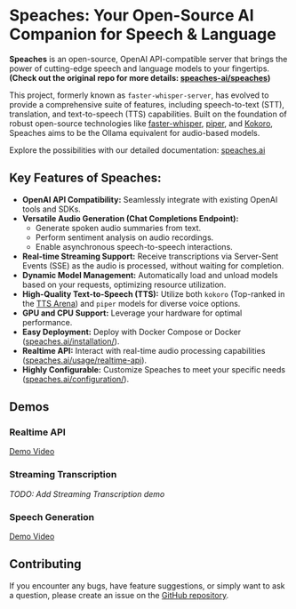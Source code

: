 # Speaches: Your Open-Source AI Companion for Speech & Language

**Speaches** is an open-source, OpenAI API-compatible server that brings the power of cutting-edge speech and language models to your fingertips.  **(Check out the original repo for more details: [speaches-ai/speaches](https://github.com/speaches-ai/speaches))**

This project, formerly known as `faster-whisper-server`, has evolved to provide a comprehensive suite of features, including speech-to-text (STT), translation, and text-to-speech (TTS) capabilities. Built on the foundation of robust open-source technologies like [faster-whisper](https://github.com/SYSTRAN/faster-whisper), [piper](https://github.com/rhasspy/piper), and [Kokoro](https://huggingface.co/hexgrad/Kokoro-82M), Speaches aims to be the Ollama equivalent for audio-based models.

Explore the possibilities with our detailed documentation: [speaches.ai](https://speaches.ai/)

## Key Features of Speaches:

*   **OpenAI API Compatibility:** Seamlessly integrate with existing OpenAI tools and SDKs.
*   **Versatile Audio Generation (Chat Completions Endpoint):**
    *   Generate spoken audio summaries from text.
    *   Perform sentiment analysis on audio recordings.
    *   Enable asynchronous speech-to-speech interactions.
*   **Real-time Streaming Support:** Receive transcriptions via Server-Sent Events (SSE) as the audio is processed, without waiting for completion.
*   **Dynamic Model Management:** Automatically load and unload models based on your requests, optimizing resource utilization.
*   **High-Quality Text-to-Speech (TTS):**  Utilize both `kokoro` (Top-ranked in the [TTS Arena](https://huggingface.co/spaces/Pendrokar/TTS-Spaces-Arena)) and `piper` models for diverse voice options.
*   **GPU and CPU Support:**  Leverage your hardware for optimal performance.
*   **Easy Deployment:** Deploy with Docker Compose or Docker ([speaches.ai/installation/](https://speaches.ai/installation/)).
*   **Realtime API:** Interact with real-time audio processing capabilities ([speaches.ai/usage/realtime-api](https://speaches.ai/usage/realtime-api)).
*   **Highly Configurable:** Customize Speaches to meet your specific needs ([speaches.ai/configuration/](https://speaches.ai/configuration/)).

## Demos

### Realtime API

[Demo Video](https://github.com/user-attachments/assets/457a736d-4c29-4b43-984b-05cc4d9995bc)

### Streaming Transcription

*TODO: Add Streaming Transcription demo*

### Speech Generation

[Demo Video](https://github.com/user-attachments/assets/0021acd9-f480-4bc3-904d-831f54c4d45b)

## Contributing

If you encounter any bugs, have feature suggestions, or simply want to ask a question, please create an issue on the [GitHub repository](https://github.com/speaches-ai/speaches).